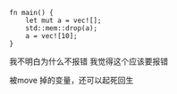 ```
fn main() {
    let mut a = vec![];
    std::mem::drop(a);
    a = vec![10];
}
```

我不明白为什么不报错
我觉得这个应该要报错

被move 掉的变量，还可以起死回生

